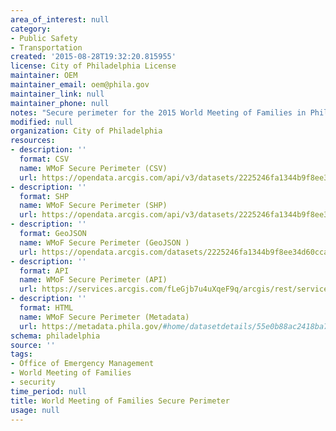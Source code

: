 ```yaml
---
area_of_interest: null
category: 
- Public Safety
- Transportation
created: '2015-08-28T19:32:20.815955'
license: City of Philadelphia License
maintainer: OEM
maintainer_email: oem@phila.gov
maintainer_link: null
maintainer_phone: null
notes: "Secure perimeter for the 2015 World Meeting of Families in Philadelphia, PA."
modified: null
organization: City of Philadelphia
resources:
- description: ''
  format: CSV
  name: WMoF Secure Perimeter (CSV)
  url: https://opendata.arcgis.com/api/v3/datasets/2225246fa1344b9f8ee34d60cca70962_0/downloads/data?format=csv&spatialRefId=4326
- description: ''
  format: SHP
  name: WMoF Secure Perimeter (SHP)
  url: https://opendata.arcgis.com/api/v3/datasets/2225246fa1344b9f8ee34d60cca70962_0/downloads/data?format=shp&spatialRefId=4326
- description: ''
  format: GeoJSON
  name: WMoF Secure Perimeter (GeoJSON )
  url: https://opendata.arcgis.com/datasets/2225246fa1344b9f8ee34d60cca70962_0.geojson
- description: ''
  format: API
  name: WMoF Secure Perimeter (API)
  url: https://services.arcgis.com/fLeGjb7u4uXqeF9q/arcgis/rest/services/Secure_Perimeter_WMoF/FeatureServer/0/query?outFields=*&where=1%3D1
- description: ''
  format: HTML
  name: WMoF Secure Perimeter (Metadata)
  url: https://metadata.phila.gov/#home/datasetdetails/55e0b88ac2418ba73ac23bc5/representationdetails/55e0b99143e43f0c7833e22f/
schema: philadelphia
source: ''
tags:
- Office of Emergency Management
- World Meeting of Families
- security
time_period: null
title: World Meeting of Families Secure Perimeter
usage: null
---
```

